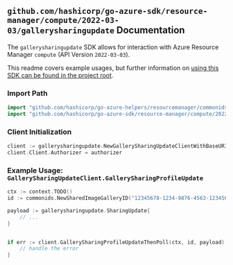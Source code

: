 
## `github.com/hashicorp/go-azure-sdk/resource-manager/compute/2022-03-03/gallerysharingupdate` Documentation

The `gallerysharingupdate` SDK allows for interaction with Azure Resource Manager `compute` (API Version `2022-03-03`).

This readme covers example usages, but further information on [using this SDK can be found in the project root](https://github.com/hashicorp/go-azure-sdk/tree/main/docs).

### Import Path

```go
import "github.com/hashicorp/go-azure-helpers/resourcemanager/commonids"
import "github.com/hashicorp/go-azure-sdk/resource-manager/compute/2022-03-03/gallerysharingupdate"
```


### Client Initialization

```go
client := gallerysharingupdate.NewGallerySharingUpdateClientWithBaseURI("https://management.azure.com")
client.Client.Authorizer = authorizer
```


### Example Usage: `GallerySharingUpdateClient.GallerySharingProfileUpdate`

```go
ctx := context.TODO()
id := commonids.NewSharedImageGalleryID("12345678-1234-9876-4563-123456789012", "example-resource-group", "galleryName")

payload := gallerysharingupdate.SharingUpdate{
	// ...
}


if err := client.GallerySharingProfileUpdateThenPoll(ctx, id, payload); err != nil {
	// handle the error
}
```
